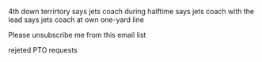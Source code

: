 4th down terrirtory says jets coach during halftime
says jets coach with the lead
says jets coach at own one-yard line

Please unsubscribe me from this email list

rejeted PTO requests 
